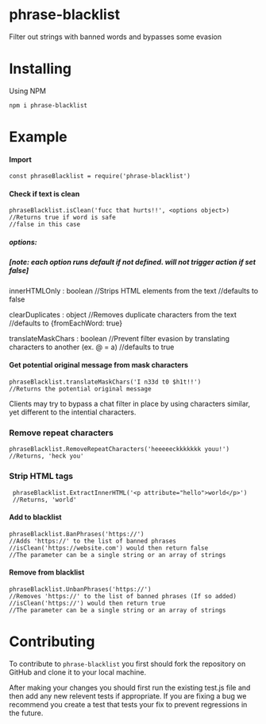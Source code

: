

# phrase-blacklist

Filter out strings with banned words and bypasses some evasion


# Installing

Using NPM

    npm i phrase-blacklist

# Example
#### Import

    const phraseBlacklist = require('phrase-blacklist')

#### Check if text is clean

    phraseBlacklist.isClean('fucc that hurts!!', <options object>) 
    //Returns true if word is safe
    //false in this case
    
##### options: 
##### [note: each option runs default if not defined.  will not trigger action if set false]
innerHTMLOnly : boolean
//Strips HTML elements from the text
//defaults to false

clearDuplicates : object
//Removes duplicate characters from the text
//defaults to {fromEachWord: true}

translateMaskChars : boolean
//Prevent filter evasion by translating characters to another (ex. @ = a)
//defaults to true
    

#### Get potential original message from mask characters

    phraseBlacklist.translateMaskChars('I n33d t0 $h1t!!') 
    //Returns the potential original message
Clients may try to bypass a chat filter in place by using characters similar, yet different to the intential characters. 

### Remove repeat characters
    phraseBlacklist.RemoveRepeatCharacters('heeeeeckkkkkkk youu!')
    //Returns, 'heck you'

### Strip HTML tags

     phraseBlacklist.ExtractInnerHTML('<p attribute="hello">world</p>')
     //Returns, 'world'
    
#### Add to blacklist

    phraseBlacklist.BanPhrases('https://') 
    //Adds 'https://' to the list of banned phrases
    //isClean('https://website.com') would then return false
    //The parameter can be a single string or an array of strings

#### Remove from blacklist

    phraseBlacklist.UnbanPhrases('https://') 
    //Removes 'https://' to the list of banned phrases (If so added)
    //isClean('https://') would then return true
    //The parameter can be a single string or an array of strings

# Contributing

To contribute to `phrase-blacklist` you first should fork the repository on GitHub and clone it to your local machine.

After making your changes you should first run the existing test.js file and then add any new relevent tests if appropriate. If you are fixing a bug we recommend you create a test that tests your fix to prevent regressions in the future. 
